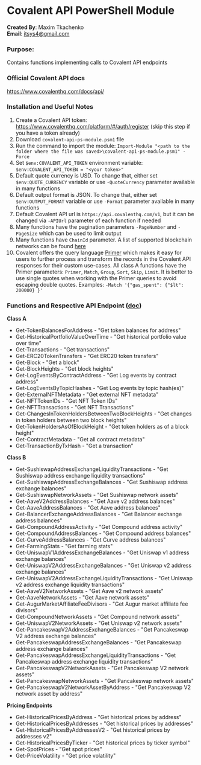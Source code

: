 # Covalent API PowerShell Module

**Created By**: Maxim Tkachenko
<br>
**Email**: itsys4@gmail.com

### Purpose:
Contains functions implementing calls to Covalent API endpoints

### Official Covalent API docs
https://www.covalenthq.com/docs/api/

### Installation and Useful Notes
1. Create a Covalent API token: https://www.covalenthq.com/platform/#/auth/register (skip this step if you have a token already)
2. Download `covalent-api-ps-module.psm1` file
3. Run the command to import the module: `Import-Module "<path to the folder where the file was saved>\covalent-api-ps-module.psm1" -Force`
4. Set `$env:COVALENT_API_TOKEN` environment variable: `$env:COVALENT_API_TOKEN = "<your token>"`
5. Default quote currency is USD. To change that, either set `$env:QUOTE_CURRENCY` variable or use `-QuoteCurrency` parameter available in many functions
6. Default output format is JSON. To change that, either set `$env:OUTPUT_FORMAT` variable or use `-Format` parameter available in many functions
7. Default Covalent API url is `https://api.covalenthq.com/v1`, but it can be changed via `-APIUrl` parameter of each function if needed
8. Many functions have the pagination parameters `-PageNumber` and `-PageSize` which can be used to limit output
9. Many functions have `ChainId` parameter. A list of supported blockchain networks can be found [here](https://www.covalenthq.com/docs/api/#overview--supported-networks)
10. Covalent offers the query language [Primer](https://www.covalenthq.com/docs/learn/tutorials/query-with-primer-beg) which makes it easy for users to further process and transform the records in the Covalent API responses for their custom use-cases. All class A functions have the Primer parameters: `Primer`, `Match`, `Group`, `Sort`, `Skip`, `Limit`. It is better to use single quotes when working with the Primer queries to avoid escaping double quotes. Examples: `-Match '{"gas_spent": {"$lt": 200000} }'`

### Functions and Respective API Endpoint ([doc](https://www.covalenthq.com/docs/api/))
**Class A**
- Get-TokenBalancesForAddress - "Get token balances for address"
- Get-HistoricalPortfolioValueOverTime - "Get historical portfolio value over time"
- Get-Transactions - "Get transactions"
- Get-ERC20TokenTransfers - "Get ERC20 token transfers"
- Get-Block - "Get a block"
- Get-BlockHeights - "Get block heights"
- Get-LogEventsByContractAddress - "Get Log events by contract address"
- Get-LogEventsByTopicHashes - "Get Log events by topic hash(es)"
- Get-ExternalNFTMetadata - "Get external NFT metadata"
- Get-NFTTokenIDs - "Get NFT Token IDs"
- Get-NFTTransactions - "Get NFT Transactions"
- Get-ChangesInTokenHoldersBetweenTwoBlockHeights - "Get changes in token holders between two block heights"
- Get-TokenHoldersAsOfBlockHeight - "Get token holders as of a block height"
- Get-ContractMetadata - "Get all contract metadata"
- Get-TransactionByTxHash - "Get a transaction"

**Class B**
- Get-SushiswapAddressExchangeLiquidityTransactions - "Get Sushiswap address exchange liquidity transactions"
- Get-SushiswapAddressExchangeBalances - "Get Sushiswap address exchange balances"
- Get-SushiswapNetworkAssets - "Get Sushiswap network assets"
- Get-AaveV2AddressBalances - "Get Aave v2 address balances"
- Get-AaveAddressBalances - "Get Aave address balances"
- Get-BalancerExchangeAddressBalances - "Get Balancer exchange address balances"
- Get-CompoundAddressActivity - "Get Compound address activity"
- Get-CompoundAddressBalances - "Get Compound address balances"
- Get-CurveAddressBalances - "Get Curve address balances"
- Get-FarmingStats - "Get farming stats"
- Get-UniswapV1AddressExchangeBalances - "Get Uniswap v1 address exchange balances"
- Get-UniswapV2AddressExchangeBalances - "Get Uniswap v2 address exchange balances"
- Get-UniswapV2AddressExchangeLiquidityTransactions - "Get Uniswap v2 address exchange liquidity transactions"
- Get-AaveV2NetworkAssets - "Get Aave v2 network assets"
- Get-AaveNetworkAssets - "Get Aave network assets"
- Get-AugurMarketAffiliateFeeDivisors - "Get Augur market affiliate fee divisors"
- Get-CompoundNetworkAssets - "Get Compound network assets"
- Get-UniswapV2NetworkAssets - "Get Uniswap v2 network assets"
- Get-PancakeswapV2AddressExchangeBalances - "Get Pancakeswap V2 address exchange balances"
- Get-PancakeswapAddressExchangeBalances - "Get Pancakeswap address exchange balances"
- Get-PancakeswapAddressExchangeLiquidityTransactions - "Get Pancakeswap address exchange liquidity transactions"
- Get-PancakeswapV2NetworkAssets - "Get Pancakeswap V2 network assets"
- Get-PancakeswapNetworkAssets - "Get Pancakeswap network assets"
- Get-PancakeswapV2NetworkAssetByAddress - "Get Pancakeswap V2 network asset by address"

**Pricing Endpoints**
- Get-HistoricalPricesByAddress - "Get historical prices by address"
- Get-HistoricalPricesByAddresses - "Get historical prices by addresses"
- Get-HistoricalPricesByAddressesV2 - "Get historical prices by addresses v2"
- Get-HistoricalPricesByTicker - "Get historical prices by ticker symbol"
- Get-SpotPrices - "Get spot prices"
- Get-PriceVolatility - "Get price volatility"
